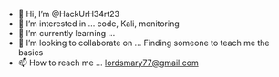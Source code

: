 - 👋 Hi, I’m @HackUrH34rt23
- 👀 I’m interested in ... code, Kali, monitoring
- 🌱 I’m currently learning ... 
- 💞️ I’m looking to collaborate on ... Finding someone to teach me the basics
- 📫 How to reach me ... lordsmary77@gmail.com

<!---
HackUrH34rt23/HackUrH34rt23 is a ✨ special ✨ repository because its `README.md` (this file) appears on your GitHub profile.
You can click the Preview link to take a look at your changes.
--->
